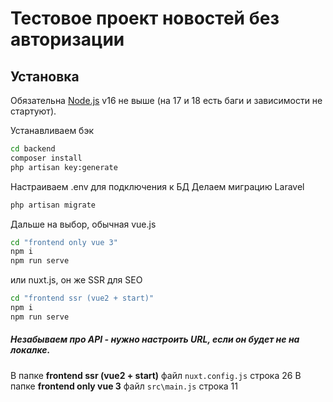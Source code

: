 # Тестовое проект новостей без авторизации

## Установка

Обязательна [Node.js](https://nodejs.org/) v16 не выше (на 17 и 18 есть баги и зависимости не стартуют).

Устанавливаем бэк
```sh
cd backend
composer install
php artisan key:generate
```
Настраиваем .env для подключения к БД
Делаем миграцию Laravel
```sh
php artisan migrate
```

Дальше на выбор, обычная vue.js
```sh
cd "frontend only vue 3"
npm i
npm run serve
```
или nuxt.js, он же SSR для SEO
```sh
cd "frontend ssr (vue2 + start)"
npm i
npm run serve
```

##### Незабываем про API - нужно настроить URL, если он будет не на локалке.
В папке **frontend ssr (vue2 + start)** файл ``nuxt.config.js`` строка 26
В папке **frontend only vue 3** файл ``src\main.js`` строка 11

